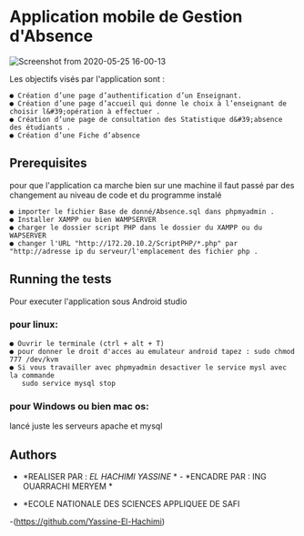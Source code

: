# Application mobile de Gestion d'Absence

![Screenshot from 2020-05-25 16-00-13](https://user-images.githubusercontent.com/60265756/83328633-aec8cf00-a284-11ea-970a-492e5eb4da5b.png)


Les objectifs visés par l'application sont :

    ● Création d’une page d’authentification d’un Enseignant.
    ● Création d’une page d’accueil qui donne le choix à l’enseignant de choisir l&#39;opération à effectuer .
    ● Création d’une page de consultation des Statistique d&#39;absence des étudiants .
    ● Création d’une Fiche d’absence

## Prerequisites
pour que l'application ca marche bien sur une machine il faut passé par des changement au niveau de code et du programme instalé
 
    ● importer le fichier Base de donné/Absence.sql dans phpmyadmin .
    ● Installer XAMPP ou bien WAMPSERVER
    ● charger le dossier script PHP dans le dossier du XAMPP ou du WAPSERVER
    ● changer l'URL "http://172.20.10.2/ScriptPHP/*.php" par "http://adresse ip du serveur/l'emplacement des fichier php .



## Running the tests

Pour executer l'application sous Android studio 

### pour linux:

    ● Ouvrir le terminale (ctrl + alt + T)
    ● pour donner le droit d'acces au emulateur android tapez : sudo chmod 777 /dev/kvm 
    ● Si vous travailler avec phpmyadmin desactiver le service mysl avec la commande 
       sudo service mysql stop
     
### pour Windows ou bien mac os:
lancé juste les serveurs apache et mysql 

## Authors

* *REALISER PAR : *EL HACHIMI YASSINE* * - *ENCADRE PAR : ING OUARRACHI MERYEM *

* *ECOLE NATIONALE DES SCIENCES APPLIQUEE DE SAFI
 

-(https://github.com/Yassine-El-Hachimi)



